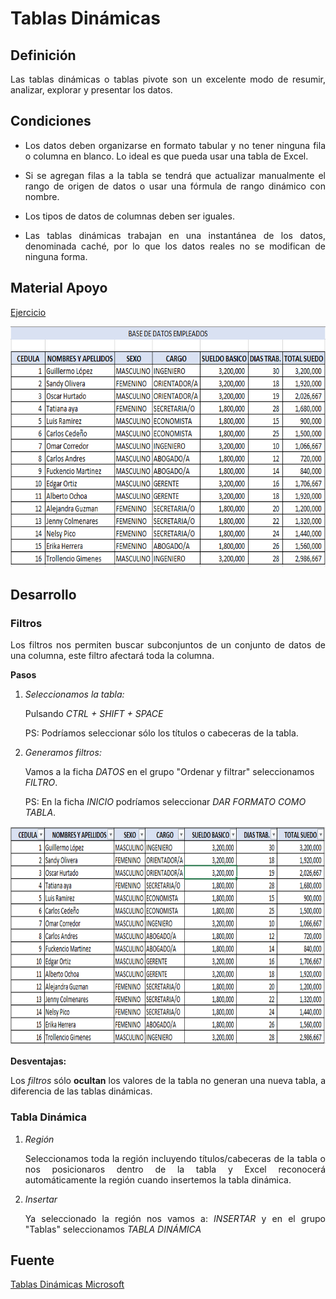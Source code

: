 Tablas Dinámicas
==============

## Definición

<p align="justify">
Las tablas dinámicas o tablas pivote son un excelente modo de resumir, analizar, explorar y presentar los datos.
</p>

## Condiciones

<ul>

<li>
<p align="justify">
Los datos deben organizarse en formato tabular y no tener ninguna fila o columna en blanco. Lo ideal es que pueda usar una tabla de Excel.
</p>
</li>

<li>
<p align="justify">
Si se agregan filas a la tabla se tendrá que actualizar manualmente el rango de origen de datos o usar una fórmula de rango dinámico con nombre.
</p>
</li>

<li>
<p align="justify">
Los tipos de datos de columnas deben ser iguales.
</p>
</li>

<li>
<p align="justify">
Las tablas dinámicas trabajan en una instantánea de los datos, denominada caché, por lo que los datos reales no se modifican de ninguna forma.
</p>
</li>

</ul>

## Material Apoyo

<p align ="justify">
<a href="https://github.com/ginppian/Excel-Tablas_Dinamicas/raw/master/MaterialApoyoTablasDinamicas.xlsx">Ejercicio</a>
</p>

<p align="center">
	<img src="https://github.com/ginppian/Excel-Tablas_Dinamicas/blob/master/img/img1.png" width="687" height="385">
</p>

## Desarrollo

### Filtros

<p align="justify">
Los filtros nos permiten buscar subconjuntos de un conjunto de datos de una columna, este filtro afectará toda la columna.
</p>


<b>Pasos</b>

<ol>
	
<li>
<i>Seleccionamos la tabla:</i>
<p>	
	Pulsando <i>CTRL + SHIFT + SPACE</i>
</p>
<p>
	PS: Podríamos seleccionar sólo los títulos o cabeceras de la tabla.
</p>
</li>

<li>
<i>Generamos filtros:</i>
<p>
Vamos a la ficha <i>DATOS</i> en el grupo "Ordenar y filtrar" seleccionamos <i>FILTRO</i>.
</p>

<p>
	PS: En la ficha <i>INICIO</i> podríamos seleccionar <i>DAR FORMATO COMO TABLA</i>. 
</p>
</li>

</ol>

<p align="center">
	<img src="https://github.com/ginppian/Excel-Tablas_Dinamicas/blob/master/img/img2.png" width="831" height="350">
</p>

<b>Desventajas:</b>

<p align="justify">
Los <i>filtros</i> sólo <b>ocultan</b> los valores de la tabla no generan una nueva tabla, a diferencia de las tablas dinámicas.
</p>

### Tabla Dinámica

<ol>	

<li>
<i>Región</i>
<p align="justify">
Seleccionamos toda la región incluyendo títulos/cabeceras de la tabla o nos posicionaros dentro de la tabla y Excel reconocerá automáticamente la región cuando insertemos la tabla dinámica.</p>
</li>

<li>
<i>Insertar</i>
<p align="justify">
Ya seleccionado la región nos vamos a: <i>INSERTAR</i> y en el grupo "Tablas" seleccionamos <i>TABLA DINÁMICA</i>
</p>
</li>
</ol>

## Fuente
<p align="justify">
<a href="https://support.office.com/es-es/article/Crear-una-tabla-din%C3%A1mica-para-analizar-datos-de-una-hoja-de-c%C3%A1lculo-a9a84538-bfe9-40a9-a8e9-f99134456576">Tablas Dinámicas Microsoft</a>
</p>

<p align="justify">
<a href="https://www.youtube.com/watch?v=AIipB0FFw7Y&t=1s"
</a>
</p>
